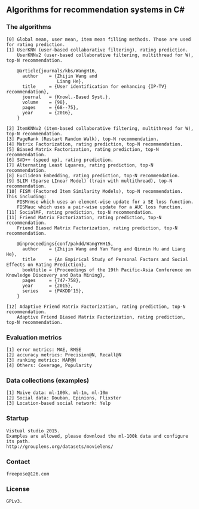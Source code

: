 ## Algorithms for recommendation systems in C#

### The algorithms
	[0] Global mean, user mean, item mean filling methods. Those are used for rating prediction.
	[1] UserKNN (user-based collaborative filtering), rating prediction.
	    UserKNNv2 (user-based collaborative filtering, multithread for W), top-N recommendation.

		@article{journals/kbs/WangH16,
		  author    = {Zhijin Wang and
		               Liang He},
		  title     = {User identification for enhancing {IP-TV} recommendation},
		  journal   = {Knowl.-Based Syst.},
		  volume    = {98},
		  pages     = {68--75},
		  year      = {2016},
		}

	[2] ItemKNNv2 (item-based collaborative filtering, multithread for W), top-N recommendation.
	[3] PageRank (Restart Random Walk), top-N recommendation.
	[4] Matrix Factorization, rating prediction, top-N recommendation.
	[5] Biased Matrix Factorization, rating prediction, top-N recommendation.
	[6] SVD++ (speed up), rating prediction.
	[7] Alternating Least Lquares, rating prediction, top-N recommendation.
	[8] Euclidean Embedding, rating prediction, top-N recommendation.
	[9] SLIM (Sparse LInear Model) (train with multithread), top-N recommendation.
	[10] FISM (Factored Item Similarity Models), top-N recommendation. This including:
	    FISMrmse which uses an element-wise update for a SE loss function.
	    FISMauc which uses a pair-wise update for a AUC loss function.
	[11] SocialMF, rating prediction, top-N recommendation.
	[11] Friend Matrix Factorization, rating prediction, top-N recommendation.
	    Friend Biased Matrix Factorization, rating prediction, top-N recommendation.
		
	    @inproceedings{conf/pakdd/WangYHH15,
	      author    = {Zhijin Wang and Yan Yang and Qinmin Hu and Liang He},
	      title     = {An Empirical Study of Personal Factors and Social Effects on Rating Prediction},
	      booktitle = {Proceedings of the 19th Pacific-Asia Conference on Knowledge Discovery and Data Mining},
	      pages     = {747-758},
	      year      = {2015},
	      series    = {PAKDD'15},
	    }
	    
	[12] Adaptive Friend Matrix Factorization, rating prediction, top-N recommendation.  
	    Adaptive Friend Biased Matrix Factorization, rating prediction, top-N recommendation.



### Evaluation metrics
	[1] error metrics: MAE, RMSE
	[2] accuracy metrics: Precision@N, Recall@N
	[3] ranking metrics: MAP@N
	[4] Others: Coverage, Popularity

### Data collections (examples)
	[1] Moive data: ml-100k, ml-1m, ml-10m
	[2] Social data: Douban, Epinions, Flixster
	[3] Location-based social network: Yelp

### Startup
	Vistual studio 2015. 
	Examples are allowed, please download the ml-100k data and configure its path.
	http://grouplens.org/datasets/movielens/
	
### Contact
	freepose@126.com

### License
	GPLv3.
